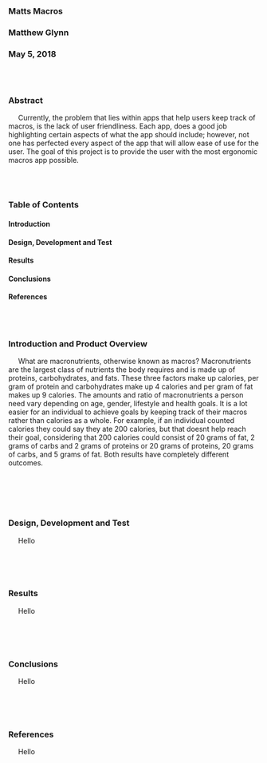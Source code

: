 ### Matts Macros
### Matthew Glynn
### May 5, 2018
<br></br>
### Abstract
&nbsp;&nbsp;&nbsp;&nbsp; Currently, the problem that lies within apps that help users keep track of macros, is the lack of user friendliness. Each app, does a good job highlighting certain aspects of what the app should include; however, not one has perfected every aspect of the app that will allow ease of use for the user. The goal of this project is to provide the user with the most ergonomic macros app possible.

<br></br>
### Table of Contents
#### Introduction
#### Design, Development and Test
#### Results
#### Conclusions
#### References

<br></br>
### Introduction and Product Overview
&nbsp;&nbsp;&nbsp;&nbsp; What are macronutrients, otherwise known as macros? Macronutrients are the largest class of nutrients the body requires and is made up of proteins, carbohydrates, and fats. These three factors make up calories, per gram of protein and carbohydrates make up 4 calories and per gram of fat makes up 9 calories. The amounts and ratio of macronutrients a person need vary depending on age, gender, lifestyle and health goals. It is a lot easier for an individual to achieve goals by keeping track of their macros rather than calories as a whole. For example, if an individual counted calories they could say they ate 200 calories, but that doesnt help reach their goal, considering that 200 calories could consist of 20 grams of fat, 2 grams of carbs and 2 grams of proteins or 20 grams of proteins, 20 grams of carbs, and 5 grams of fat. Both results have completely different outcomes. 

&nbsp;&nbsp;&nbsp;&nbsp; 

<br></br>
### Design, Development and Test
&nbsp;&nbsp;&nbsp;&nbsp; Hello
<br></br>

<br></br>
### Results
&nbsp;&nbsp;&nbsp;&nbsp; Hello
<br></br>

<br></br>
### Conclusions
&nbsp;&nbsp;&nbsp;&nbsp; Hello
<br></br>

<br></br>
### References
&nbsp;&nbsp;&nbsp;&nbsp; Hello
<br></br>
